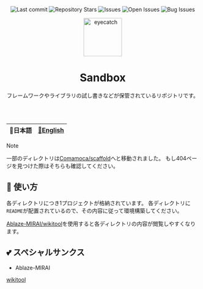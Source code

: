 <div align="center">

![Last commit](https://img.shields.io/github/last-commit/Comamoca/sandbox?style=flat-square)
![Repository Stars](https://img.shields.io/github/stars/Comamoca/sandbox?style=flat-square)
![Issues](https://img.shields.io/github/issues/Comamoca/sandbox?style=flat-square)
![Open Issues](https://img.shields.io/github/issues-raw/Comamoca/sandbox?style=flat-square)
![Bug Issues](https://img.shields.io/github/issues/Comamoca/sandbox/bug?style=flat-square)

<img src="https://emoji2svg.deno.dev/api/🐚" alt="eyecatch" height="100">

# Sandbox

フレームワークやライブラリの試し書きなどが保管されているリポジトリです。


<br>
<br>

</div>

<div align="center">

</div>

<table>
  <thead>
    <tr>
      <th style="text-align:center">🍡日本語</th>
      <th style="text-align:center"><a href="README.md">🍔English</a></th>
    </tr>
  </thead>
</table>

<div align="center">

</div>

> [!NOTE]
> 一部のディレクトリは[Comamoca/scaffold](https://github.com/Comamoca/scaffold)へと移動されました。
> もし404ページを見つけた際はそちらも確認してください。

## 🚀 使い方

各ディレクトリにつき1プロジェクトが格納されています。
各ディレクトリに`README`が配置されているので、その内容に従って環境構築してください。

[Ablaze-MIRAI/wikitool](https://github.com/Ablaze-MIRAI/wikitool)を使用すると各ディレクトリの内容が閲覧しやすくなります。

## 💕 スペシャルサンクス

- Ablaze-MIRAI

[wikitool](https://github.com/Ablaze-MIRAI/wikitool)

